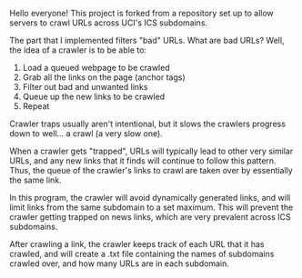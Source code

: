 Hello everyone! This project is forked from a repository set up to allow servers to crawl
URLs across UCI's ICS subdomains. 

The part that I implemented filters "bad" URLs. What are bad URLs?
Well, the idea of a crawler is to be able to:
  1. Load a queued webpage to be crawled
  2. Grab all the links on the page (anchor tags)
  3. Filter out bad and unwanted links
  4. Queue up the new links to be crawled
  5. Repeat

Crawler traps usually aren't intentional, but it slows the crawlers progress down to well... 
a crawl (a very slow one).

When a crawler gets "trapped", URLs will typically lead to other very similar URLs, and any new
links that it finds will continue to follow this pattern. Thus, the queue of the crawler's links
to crawl are taken over by essentially the same link.

In this program, the crawler will avoid dynamically generated links, and will limit links from the
same subdomain to a set maximum. This will prevent the crawler getting trapped on news links, which
are very prevalent across ICS subdomains.

After crawling a link, the crawler keeps track of each URL that it has crawled, and will create a
.txt file containing the names of subdomains crawled over, and how many URLs are in each subdomain.
